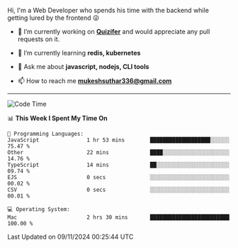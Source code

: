 Hi, I'm a Web Developer who spends his time with the backend while getting lured by the frontend 😜

- 🔭 I’m currently working on **[Quizifer](https://github.com/SutharMukesh/Quizifer/)** and would appreciate any pull requests on it.

- 🌱 I’m currently learning **redis, kubernetes**

- 💬 Ask me about **javascript, nodejs, CLI tools**

- 📫 How to reach me **mukeshsuthar336@gmail.com**

---
<!--START_SECTION:waka-->
![Code Time](http://img.shields.io/badge/Code%20Time-3%2C175%20hrs%2056%20mins-blue)

📊 **This Week I Spent My Time On** 

```text
💬 Programming Languages: 
JavaScript               1 hr 53 mins        ███████████████████░░░░░░   75.47 % 
Other                    22 mins             ████░░░░░░░░░░░░░░░░░░░░░   14.76 % 
TypeScript               14 mins             ██░░░░░░░░░░░░░░░░░░░░░░░   09.74 % 
EJS                      0 secs              ░░░░░░░░░░░░░░░░░░░░░░░░░   00.02 % 
CSV                      0 secs              ░░░░░░░░░░░░░░░░░░░░░░░░░   00.01 % 

💻 Operating System: 
Mac                      2 hrs 30 mins       █████████████████████████   100.00 % 
```


 Last Updated on 09/11/2024 00:25:44 UTC
<!--END_SECTION:waka-->
